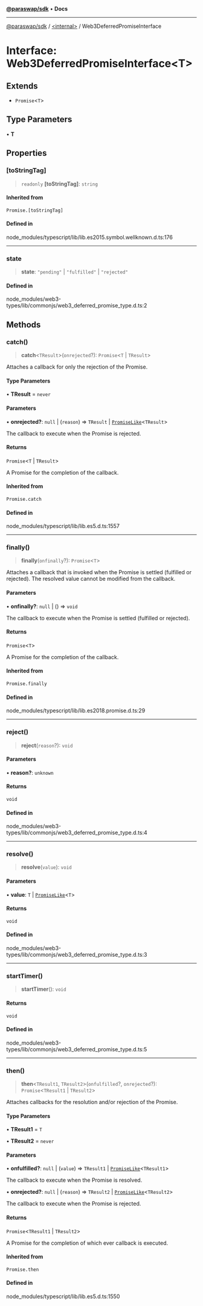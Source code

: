 [**@paraswap/sdk**](../../README.md) • **Docs**

***

[@paraswap/sdk](../../globals.md) / [\<internal\>](../README.md) / Web3DeferredPromiseInterface

# Interface: Web3DeferredPromiseInterface\<T\>

## Extends

- `Promise`\<`T`\>

## Type Parameters

• **T**

## Properties

### \[toStringTag\]

> `readonly` **\[toStringTag\]**: `string`

#### Inherited from

`Promise.[toStringTag]`

#### Defined in

node\_modules/typescript/lib/lib.es2015.symbol.wellknown.d.ts:176

***

### state

> **state**: `"pending"` \| `"fulfilled"` \| `"rejected"`

#### Defined in

node\_modules/web3-types/lib/commonjs/web3\_deferred\_promise\_type.d.ts:2

## Methods

### catch()

> **catch**\<`TResult`\>(`onrejected`?): `Promise`\<`T` \| `TResult`\>

Attaches a callback for only the rejection of the Promise.

#### Type Parameters

• **TResult** = `never`

#### Parameters

• **onrejected?**: `null` \| (`reason`) => `TResult` \| [`PromiseLike`](PromiseLike.md)\<`TResult`\>

The callback to execute when the Promise is rejected.

#### Returns

`Promise`\<`T` \| `TResult`\>

A Promise for the completion of the callback.

#### Inherited from

`Promise.catch`

#### Defined in

node\_modules/typescript/lib/lib.es5.d.ts:1557

***

### finally()

> **finally**(`onfinally`?): `Promise`\<`T`\>

Attaches a callback that is invoked when the Promise is settled (fulfilled or rejected). The
resolved value cannot be modified from the callback.

#### Parameters

• **onfinally?**: `null` \| () => `void`

The callback to execute when the Promise is settled (fulfilled or rejected).

#### Returns

`Promise`\<`T`\>

A Promise for the completion of the callback.

#### Inherited from

`Promise.finally`

#### Defined in

node\_modules/typescript/lib/lib.es2018.promise.d.ts:29

***

### reject()

> **reject**(`reason`?): `void`

#### Parameters

• **reason?**: `unknown`

#### Returns

`void`

#### Defined in

node\_modules/web3-types/lib/commonjs/web3\_deferred\_promise\_type.d.ts:4

***

### resolve()

> **resolve**(`value`): `void`

#### Parameters

• **value**: `T` \| [`PromiseLike`](PromiseLike.md)\<`T`\>

#### Returns

`void`

#### Defined in

node\_modules/web3-types/lib/commonjs/web3\_deferred\_promise\_type.d.ts:3

***

### startTimer()

> **startTimer**(): `void`

#### Returns

`void`

#### Defined in

node\_modules/web3-types/lib/commonjs/web3\_deferred\_promise\_type.d.ts:5

***

### then()

> **then**\<`TResult1`, `TResult2`\>(`onfulfilled`?, `onrejected`?): `Promise`\<`TResult1` \| `TResult2`\>

Attaches callbacks for the resolution and/or rejection of the Promise.

#### Type Parameters

• **TResult1** = `T`

• **TResult2** = `never`

#### Parameters

• **onfulfilled?**: `null` \| (`value`) => `TResult1` \| [`PromiseLike`](PromiseLike.md)\<`TResult1`\>

The callback to execute when the Promise is resolved.

• **onrejected?**: `null` \| (`reason`) => `TResult2` \| [`PromiseLike`](PromiseLike.md)\<`TResult2`\>

The callback to execute when the Promise is rejected.

#### Returns

`Promise`\<`TResult1` \| `TResult2`\>

A Promise for the completion of which ever callback is executed.

#### Inherited from

`Promise.then`

#### Defined in

node\_modules/typescript/lib/lib.es5.d.ts:1550
